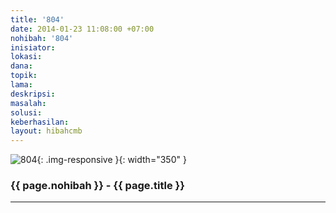 ```yaml
---
title: '804'
date: 2014-01-23 11:08:00 +07:00
nohibah: '804'
inisiator: 
lokasi: 
dana: 
topik: 
lama: 
deskripsi: 
masalah: 
solusi: 
keberhasilan: 
layout: hibahcmb
---
```


![804](/static/img/hibahcmb/804.png){: .img-responsive }{: width="350" }

### {{ page.nohibah }} - {{ page.title }}

---
